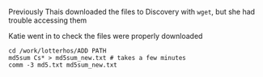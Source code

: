 
Previously Thais downloaded the files to Discovery with `wget`, but she had trouble accessing them

Katie went in to check the files were properly downloaded
```
cd /work/lotterhos/ADD PATH
md5sum Cs* > md5sum_new.txt # takes a few minutes
comm -3 md5.txt md5sum_new.txt
```
